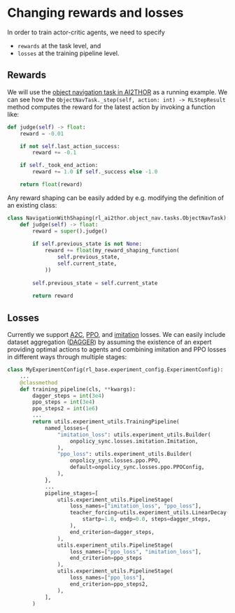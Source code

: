 # Changing rewards and losses

In order to train actor-critic agents, we need to specify

* `rewards` at the task level, and
* `losses` at the training pipeline level. 

## Rewards

We will use the [object navigation task in AI2THOR](/api/rl_ai2thor/object_nav/tasks/#objectnavtask) as a 
running example. We can see how the `ObjectNavTask._step(self, action: int) -> RLStepResult` method computes the reward for the latest 
action by invoking a function like:

```python
def judge(self) -> float:
    reward = -0.01

    if not self.last_action_success:
        reward += -0.1

    if self._took_end_action:
        reward += 1.0 if self._success else -1.0

    return float(reward)
```

Any reward shaping can be easily added by e.g. modifying the definition of an existing class:

```python
class NavigationWithShaping(rl_ai2thor.object_nav.tasks.ObjectNavTask):
    def judge(self) -> float:
        reward = super().judge()
        
        if self.previous_state is not None:
            reward += float(my_reward_shaping_function(
                self.previous_state,
                self.current_state,
            ))
        
        self.previous_state = self.current_state
        
        return reward

``` 

## Losses

Currently we support [A2C](/api/onpolicy_sync/losses/a2cacktr#a2c), [PPO](/api/onpolicy_sync/losses/ppo#ppo),
and [imitation](/api/onpolicy_sync/losses/imitation#imitation) losses. We can easily include dataset aggregation
([DAGGER](https://www.cs.cmu.edu/~sross1/publications/Ross-AIStats11-NoRegret.pdf)) by assuming the existence of an
expert providing optimal actions to agents and combining imitation and PPO losses in different ways through multiple
stages:

```python
class MyExperimentConfig(rl_base.experiment_config.ExperimentConfig):
    ...
    @classmethod
    def training_pipeline(cls, **kwargs):
        dagger_steps = int(3e4)
        ppo_steps = int(3e4)
        ppo_steps2 = int(1e6)
        ...
        return utils.experiment_utils.TrainingPipeline(
            named_losses={
                "imitation_loss": utils.experiment_utils.Builder(
                    onpolicy_sync.losses.imitation.Imitation,
                ),
                "ppo_loss": utils.experiment_utils.Builder(
                    onpolicy_sync.losses.ppo.PPO,
                    default=onpolicy_sync.losses.ppo.PPOConfig,
                ),
            },
            ...
            pipeline_stages=[
                utils.experiment_utils.PipelineStage(
                    loss_names=["imitation_loss", "ppo_loss"],
                    teacher_forcing=utils.experiment_utils.LinearDecay(
                        startp=1.0, endp=0.0, steps=dagger_steps,
                    ),
                    end_criterion=dagger_steps,
                ),
                utils.experiment_utils.PipelineStage(
                    loss_names=["ppo_loss", "imitation_loss"],
                    end_criterion=ppo_steps
                ),
                utils.experiment_utils.PipelineStage(
                    loss_names=["ppo_loss"],
                    end_criterion=ppo_steps2,
                ),
            ],
        )
```